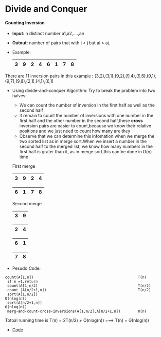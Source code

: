 # Divide and Conquer

#### Counting Inversion
  * **Input**: n distinct number a1,a2,....,an
  * **Outout**: number of pairs that with i < j but ai > aj.
  * Example:

    | 3 | 9 | 2 | 4 | 6 | 1 | 7 | 8 |
    |---|---|---|---|---|---|---|---|

  There are 11 inversion pairs in this example : (3,2),(3,1),(9,2),(9,4),(9,6),(9,1),(9,7),(9,8),(2,1),(4,1),(6,1)
  * Using divide-and-conquer Algorithm:
    Try to break the problem into two halves:
    * We can count the number of inversion in the first  half as well as the second half
    * It remain to count the number of inversions with one number in the first half and the other number in the second half,these **cross** inversion pairs are easier to count,because we know their relative positions and we just need to count how many are they
    * Observe that we can determine this infomation when we merge the two sorted list as in merge sort.When we insert a number in the second half to the merged list, we know how many numbers in the first half is grater than it, as in merge sort,this can be done in O(n) time
      
    First merge

    | 3 | 9 | 2 | 4 |
    |---|---|---|---|

    | 6 | 1 | 7 | 8 |
    |---|---|---|---|

    Second merge

    | 3 | 9 |
    |---|---|

    | 2 | 4 |
    |---|---|

    | 6 | 1 |
    |---|---|

    | 7 | 8 |
    |---|---|

  * Pesudo Code:
   ```
   count(A[1,n])                                                T(n)
    if n =1,return
    count(A[1,n/2]                                              T(n/2)
    count (A[n/2+1,n])                                          T(n/2)
    sort(A[1,n/2])                                              O(nlog(n))
    sort(A[n/2+1,n])                                            O(nlog(n))
    merg-and-count-cross-inversions(A[1,n/2],A[n/2+1,n])        O(n)
  ```
  Totoal running time is T(n) = 2T(n/2) + O(nlog(n))  ===> T(n) = Θ(nlog(n))
  
  * [Code](https://github.com/DevinQi/Algorithms/blob/master/Divide_and_Conquer/Code)


















